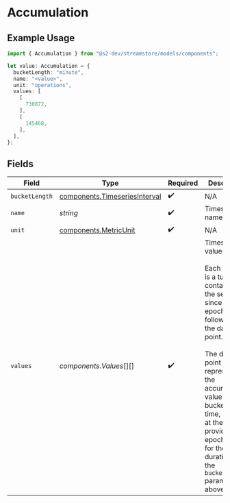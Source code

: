 # Accumulation

## Example Usage

```typescript
import { Accumulation } from "@s2-dev/streamstore/models/components";

let value: Accumulation = {
  bucketLength: "minute",
  name: "<value>",
  unit: "operations",
  values: [
    [
      730872,
    ],
    [
      145468,
    ],
  ],
};
```

## Fields

| Field                                                                                                                                                                                                                                                                                     | Type                                                                                                                                                                                                                                                                                      | Required                                                                                                                                                                                                                                                                                  | Description                                                                                                                                                                                                                                                                               |
| ----------------------------------------------------------------------------------------------------------------------------------------------------------------------------------------------------------------------------------------------------------------------------------------- | ----------------------------------------------------------------------------------------------------------------------------------------------------------------------------------------------------------------------------------------------------------------------------------------- | ----------------------------------------------------------------------------------------------------------------------------------------------------------------------------------------------------------------------------------------------------------------------------------------- | ----------------------------------------------------------------------------------------------------------------------------------------------------------------------------------------------------------------------------------------------------------------------------------------- |
| `bucketLength`                                                                                                                                                                                                                                                                            | [components.TimeseriesInterval](../../models/components/timeseriesinterval.md)                                                                                                                                                                                                            | :heavy_check_mark:                                                                                                                                                                                                                                                                        | N/A                                                                                                                                                                                                                                                                                       |
| `name`                                                                                                                                                                                                                                                                                    | *string*                                                                                                                                                                                                                                                                                  | :heavy_check_mark:                                                                                                                                                                                                                                                                        | Timeseries name.                                                                                                                                                                                                                                                                          |
| `unit`                                                                                                                                                                                                                                                                                    | [components.MetricUnit](../../models/components/metricunit.md)                                                                                                                                                                                                                            | :heavy_check_mark:                                                                                                                                                                                                                                                                        | N/A                                                                                                                                                                                                                                                                                       |
| `values`                                                                                                                                                                                                                                                                                  | *components.Values*[][]                                                                                                                                                                                                                                                                   | :heavy_check_mark:                                                                                                                                                                                                                                                                        | Timeseries values.<br/><br/>Each element is a tuple containing the seconds since Unix epoch, followed by the data<br/>point.<br/><br/>The data point represented the accumulated value for a bucket of time, starting<br/>at the provided epoch, lasting for the duration of the `bucket_length` parameter above. |